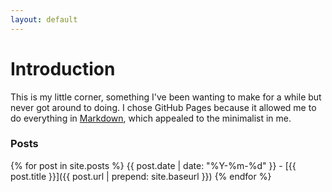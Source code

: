 ```yaml
---
layout: default
---
```


# Introduction
This is my little corner, something I've been wanting to make for a while but never got around to doing. I chose GitHub Pages because it allowed me to do everything in [Markdown](https://help.github.com/articles/github-flavored-markdown/), which appealed to the minimalist in me.

### Posts
{% for post in site.posts %}
{{ post.date | date: "%Y-%m-%d" }} - [{{ post.title }}]({{ post.url | prepend: site.baseurl }})
{% endfor %}

